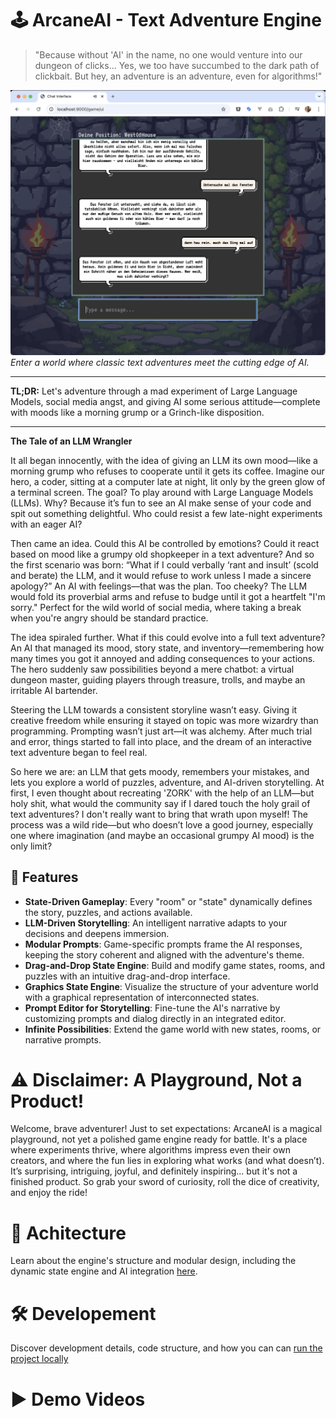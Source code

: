 # 🕹️ ArcaneAI - Text Adventure Engine
> "Because without 'AI' in the name, no one would venture into our dungeon of clicks... Yes, we too have succumbed to the dark path of clickbait. But hey, an adventure is an adventure, even for algorithms!"

![Game Screenshot](./images/screnshoot.png)  
_Enter a world where classic text adventures meet the cutting edge of AI._


---

**TL;DR:** Let's adventure through a mad experiment of Large Language Models, social media angst, and giving AI some serious attitude—complete with moods like a morning grump or a Grinch-like disposition.

---

**The Tale of an LLM Wrangler**

It all began innocently, with the idea of giving an LLM its own mood—like a morning grump who refuses to cooperate until it gets its coffee. Imagine our hero, a coder, sitting at a computer late at night, lit only by the green glow of a terminal screen. The goal? To play around with Large Language Models (LLMs). Why? Because it’s fun to see an AI make sense of your code and spit out something delightful. Who could resist a few late-night experiments with an eager AI?

Then came an idea. Could this AI be controlled by emotions? Could it react based on mood like a grumpy old shopkeeper in a text adventure? And so the first scenario was born: “What if I could verbally ‘rant and insult’ (scold and berate) the LLM, and it would refuse to work unless I made a sincere apology?” An AI with feelings—that was the plan. Too cheeky? The LLM would fold its proverbial arms and refuse to budge until it got a heartfelt "I'm sorry." Perfect for the wild world of social media, where taking a break when you're angry should be standard practice.

The idea spiraled further. What if this could evolve into a full text adventure? An AI that managed its mood, story state, and inventory—remembering how many times you got it annoyed and adding consequences to your actions. The hero suddenly saw possibilities beyond a mere chatbot: a virtual dungeon master, guiding players through treasure, trolls, and maybe an irritable AI bartender.

Steering the LLM towards a consistent storyline wasn’t easy. Giving it creative freedom while ensuring it stayed on topic was more wizardry than programming. Prompting wasn’t just art—it was alchemy. After much trial and error, things started to fall into place, and the dream of an interactive text adventure began to feel real.

So here we are: an LLM that gets moody, remembers your mistakes, and lets you explore a world of puzzles, adventure, and AI-driven storytelling. At first, I even thought about recreating 'ZORK' with the help of an LLM—but holy shit, what would the community say if I dared touch the holy grail of text adventures? I don't really want to bring that wrath upon myself! The process was a wild ride—but who doesn’t love a good journey, especially one where imagination (and maybe an occasional grumpy AI mood) is the only limit?



## 🚀 Features
- **State-Driven Gameplay**: Every "room" or "state" dynamically defines the story, puzzles, and actions available.
- **LLM-Driven Storytelling**: An intelligent narrative adapts to your decisions and deepens immersion.
- **Modular Prompts**: Game-specific prompts frame the AI responses, keeping the story coherent and aligned with the adventure's theme.
- **Drag-and-Drop State Engine**: Build and modify game states, rooms, and puzzles with an intuitive drag-and-drop interface.
- **Graphics State Engine**: Visualize the structure of your adventure world with a graphical representation of interconnected states.
- **Prompt Editor for Storytelling**: Fine-tune the AI's narrative by customizing prompts and dialog directly in an integrated editor.
- **Infinite Possibilities**: Extend the game world with new states, rooms, or narrative prompts.

# ⚠️ Disclaimer: A Playground, Not a Product!
Welcome, brave adventurer! Just to set expectations: ArcaneAI is a magical playground, not yet a polished game engine ready for battle. It's a place where experiments thrive, where algorithms impress even their own creators, and where the fun lies in exploring what works (and what doesn’t). It’s surprising, intriguing, joyful, and definitely inspiring... but it's not a finished product. So grab your sword of curiosity, roll the dice of creativity, and enjoy the ride!



# 📐 Achitecture
Learn about the engine's structure and modular design, including the dynamic state engine and AI integration [here](./ARCHITECTURE.md).



# 🛠️ Developement
Discover development details, code structure, and how you can can [run the project locally](./DEVELOPMENT.md)

# ▶️ Demo Videos


